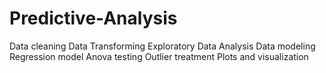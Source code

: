 # Predictive-Analysis

Data cleaning
Data Transforming
Exploratory Data Analysis
Data modeling
Regression model
Anova testing
Outlier treatment
Plots and visualization
